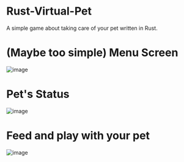 # Rust-Virtual-Pet
A simple game about taking care of your pet written in Rust.

# (Maybe too simple) Menu Screen
![image](https://github.com/user-attachments/assets/86150fc1-f849-433b-a8da-69dee7e67f5c)

# Pet's Status
![image](https://github.com/user-attachments/assets/5e751d61-fac6-4f4f-ba16-82022ed54038)

# Feed and play with your pet
![image](https://github.com/user-attachments/assets/13858f8a-7b72-40b0-9ba6-1f235204dc1d)


